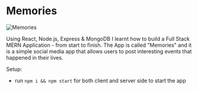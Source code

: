 # Memories

![Memories](https://i.ibb.co/Z8Y0CJv/Screenshot-2020-10-30-at-11-10-04.png)


Using React, Node.js, Express & MongoDB I learnt how to build a Full Stack MERN Application - from start to finish. The App is called "Memories" and it is a simple social media app that allows users to post interesting events that happened in their lives.



Setup:
- run ```npm i && npm start``` for both client and server side to start the app
